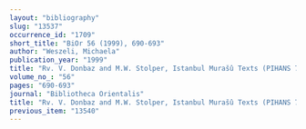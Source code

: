 ```yaml
---
layout: "bibliography"
slug: "13537"
occurrence_id: "1709"
short_title: "BiOr 56 (1999), 690-693"
author: "Weszeli, Michaela"
publication_year: "1999"
title: "Rv. V. Donbaz and M.W. Stolper, Istanbul Murašû Texts (PIHANS 79, 1997)"
volume_no_: "56"
pages: "690-693"
journal: "Bibliotheca Orientalis"
title: "Rv. V. Donbaz and M.W. Stolper, Istanbul Murašû Texts (PIHANS 79, 1997)"
previous_item: "13540"
---
```

